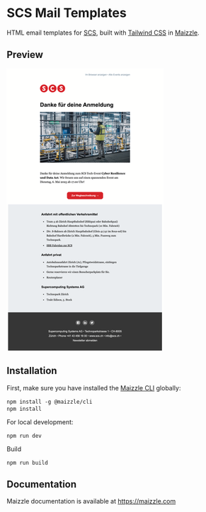 # SCS Mail Templates

HTML email templates for [SCS](https://www.scs.com/), built with [Tailwind CSS](https://tailwindcss.com/) in [Maizzle](https://maizzle.com).



## Preview
![Preview](/preview/Preview-Desktop.png)



## Installation

First, make sure you have installed the [Maizzle CLI](https://maizzle.com/docs/installation/#install-the-cli-globally) globally:



```
npm install -g @maizzle/cli
npm install 

```

For local development:

```
npm run dev
```

Build 

```
npm run build
```




## Documentation

Maizzle documentation is available at https://maizzle.com
